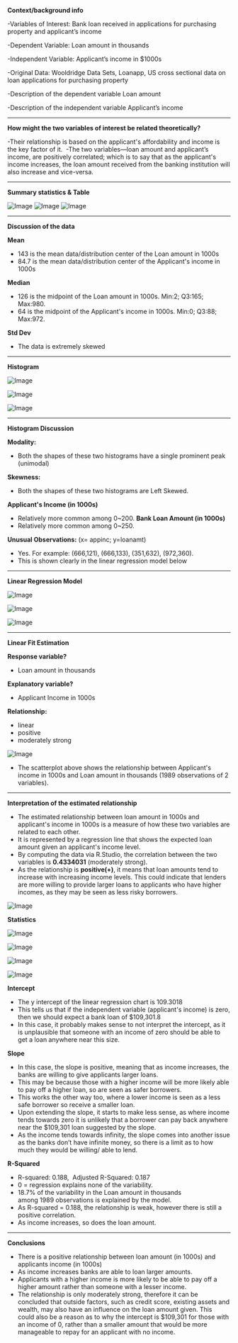 ****Context/background info****

-Variables of Interest: Bank loan received in applications for purchasing property and 
applicant’s income 

-Dependent Variable: Loan amount in thousands  

-Independent Variable: Applicant’s income in $1000s 

-Original Data: Wooldridge Data Sets, Loanapp, US cross sectional data on loan 
applications for purchasing property 

-Description of the dependent variable Loan amount 

-Description of the independent variable Applicant’s income

-------------------------------------------------------------------------------------------------
****How might the two variables of interest be related theoretically?****

-Their relationship is based on the applicant's affordability and income is the key factor of it. 
-The two variables—loan amount and applicant’s income, are positively correlated; which is to say that
as the applicant's income increases, the loan amount received from the banking institution will also increase and vice-versa.

--------------------------------------------------------------------------------------------------
****Summary statistics & Table****

![Image](https://github.com/user-attachments/assets/b05ec9dc-7738-487c-99ef-4d0633b24164)
![Image](https://github.com/user-attachments/assets/2a4a7a62-ea62-4138-897d-a35d5bcbeb7e)
![Image](https://github.com/user-attachments/assets/f8cc1026-523e-45ff-8af1-b7d678c6ad8d)

--------------------------------------------------------------------------------------------------
****Discussion of the data****

****Mean****
- 143 is the mean data/distribution center of the Loan amount in 1000s
- 84.7 is the mean data/distribution center of the Applicant's income in 1000s

****Median****
- 126 is the midpoint of the Loan amount in 1000s. Min:2; Q3:165; Max:980.
- 64 is the midpoint of the Applicant's income in 1000s. Min:0; Q3:88; Max:972.

****Std Dev****
- The data is extremely skewed

------------------------------------------------------------------------------------------------------

****Histogram****

![Image](https://github.com/user-attachments/assets/faa97fe9-6a1b-4434-a5ef-52967fbaa8f3)

![Image](https://github.com/user-attachments/assets/d3e44624-3d01-487c-8810-38ed1e22e8d6)

![Image](https://github.com/user-attachments/assets/3d254dce-0fe2-446f-9b4e-ae8f20db6d5e)

---------------------------------------------------------------------------------------------------------

****Histogram Discussion****

****Modality:****
 - Both the shapes of these two histograms have a single prominent peak (unimodal)

****Skewness:****
 - Both the shapes of these two histograms are Left Skewed.

****Applicant's Income (in 1000s)****
 - Relatively more common among 0~200.
****Bank Loan Amount (in 1000s)****
 - Relatively more common among 0~250.

****Unusual Observations:**** (x= appinc; y=loanamt)
 - Yes. For example: (666,121), (666,133), (351,632), (972,360).
 - This is shown clearly in the linear regression model below
 
---------------------------------------------------------------------------------------------------------
****Linear Regression Model****

![Image](https://github.com/user-attachments/assets/7b9e9f63-5a93-479c-b014-30832ae80e97)

![Image](https://github.com/user-attachments/assets/21344a5a-2eca-4109-b705-3e3757f64231)

![Image](https://github.com/user-attachments/assets/b38bbeca-1f0c-410c-a610-59dc6149ca64)

---------------------------------------------------------------------------------------------------------

****Linear Fit Estimation****

****Response variable?****
 - Loan amount in thousands 

****Explanatory variable?****
 - Applicant Income in 1000s

****Relationship:****
 - linear
 - positive
 - moderately strong

![Image](https://github.com/user-attachments/assets/99ec9a23-4c6d-40ab-81bd-59c12bed5e5a)

 - The scatterplot above shows the relationship between Applicant's income in 1000s and Loan amount in thousands (1989 observations of 2 variables).

---------------------------------------------------------------------------------------------------------

****Interpretation of the estimated relationship****
 - The estimated relationship between loan amount in 1000s and applicant's income in 1000s is a measure of how these two variables are related to each other. 
 - It is represented by a regression line that shows the expected loan amount given an applicant's income level.
 - By computing the data via R.Studio, the correlation between the two variables is **0.4334031** (moderately strong).
 - As the relationship is **positive(+)**, it means that loan amounts tend to increase with increasing income levels. This could indicate that lenders are more willing to provide larger loans to applicants who have higher incomes, as they may be seen as less risky borrowers.

![Image](https://github.com/user-attachments/assets/f21db383-83f7-4cb2-a4ba-648443c18a92)

**Statistics**

![Image](https://github.com/user-attachments/assets/fdb92571-4b1c-4107-a276-260d5445bfa2)

![Image](https://github.com/user-attachments/assets/dce98bb7-0b5b-4b36-bd9c-a782f7363d62)

![Image](https://github.com/user-attachments/assets/31aabe3f-a474-4f8f-bc48-cf04cbe74493)

![Image](https://github.com/user-attachments/assets/8d38b333-9e79-4ae9-826f-10b4560b95f6)

**Intercept**

 - The y intercept of the linear regression chart is 109.3018
 - This tells us that if the independent variable (applicant's income) is zero, then we should expect a bank loan of $109,301.8
 - In this case, it probably makes sense to not interpret the intercept, as it is unplausible that someone with an income of zero should be able to get a loan anywhere near this size.

**Slope**

 - In this case, the slope is positive, meaning that as income increases, the banks are willing to give applicants larger loans.
 - This may be because those with a higher income will be more likely able to pay off a higher loan, so are seen as safer borrowers.
 - This works the other way too, where a lower income is seen as a less safe borrower so receive a smaller loan. 
 - Upon extending the slope, it starts to make less sense, as where income tends towards zero it is unlikely that a borrower can pay back anywhere near the $109,301 loan suggested by the slope.
  - As the income tends towards infinity, the slope comes into another issue as the banks don’t have infinite money, so there is a limit as to how much they would be willing/ able to lend.

**R-Squared**

 - R-squared: 0.188,  Adjusted R-Squared: 0.187
 - 0 = regression explains none of the variability. 
 - 18.7% of the variability in the Loan amount in thousands among 1989 observations is explained by the model. 
 - As R-squared = 0.188, the relationship is weak, however there is still a positive correlation. 
 - As income increases, so does the loan amount.

---------------------------------------------------------------------------------------------------------

**Conclusions**

 - There is a positive relationship between loan amount (in 1000s) and applicants income (in 1000s)
 - As income increases banks are able to loan larger amounts. 
 - Applicants with a higher income is more likely to be able to pay off a higher amount rather than someone with a lesser income.
 - The relationship is only moderately strong, therefore it can be concluded that outside factors, such as credit score, existing assets and wealth, may also have an influence on the loan amount given. This could also be a reason as to why the intercept is $109,301 for those with an income of 0, rather than a smaller amount that would be more manageable to repay for an applicant with no income.

